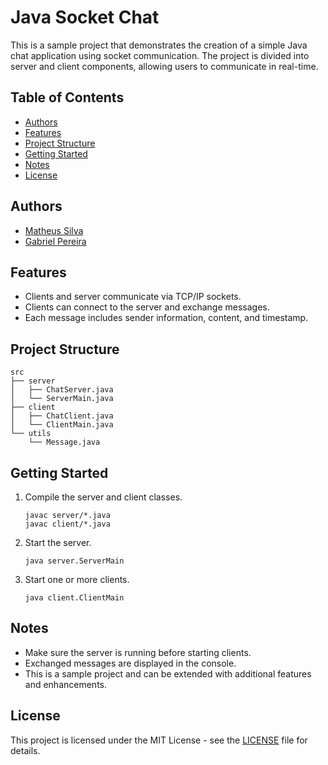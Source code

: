 # Java Socket Chat

This is a sample project that demonstrates the creation of a simple Java chat application using socket communication. The project is divided into server and client components, allowing users to communicate in real-time.

## Table of Contents

- [Authors](#authors)
- [Features](#features)
- [Project Structure](#project-structure)
- [Getting Started](#getting-started)
- [Notes](#notes)
- [License](#license)

## Authors

- [Matheus Silva](https://github.com/matheuxito)
- [Gabriel Pereira](https://github.com/garpereira)

## Features

- Clients and server communicate via TCP/IP sockets.
- Clients can connect to the server and exchange messages.
- Each message includes sender information, content, and timestamp.

## Project Structure

```
src
├── server
│   ├── ChatServer.java
│   └── ServerMain.java
├── client
│   ├── ChatClient.java
│   └── ClientMain.java
└── utils
    └── Message.java
```

## Getting Started

1. Compile the server and client classes.
   ```shell
   javac server/*.java
   javac client/*.java
   ```

2. Start the server.
   ```shell
   java server.ServerMain
   ```

3. Start one or more clients.
   ```shell
   java client.ClientMain
   ```

## Notes

- Make sure the server is running before starting clients.
- Exchanged messages are displayed in the console.
- This is a sample project and can be extended with additional features and enhancements.

## License

This project is licensed under the MIT License - see the [LICENSE](LICENSE) file for details.
